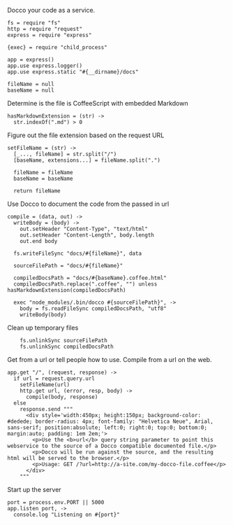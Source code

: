 Docco your code as a service.

    fs = require "fs"
    http = require "request"
    express = require "express"

    {exec} = require "child_process"

    app = express()
    app.use express.logger()
    app.use express.static "#{__dirname}/docs"

    fileName = null
    baseName = null

Determine is the file is CoffeeScript with embedded Markdown

    hasMarkdownExtension = (str) ->
      str.indexOf(".md") > 0

Figure out the file extension based on the request URL

    setFileName = (str) ->
      [_..., fileName] = str.split("/")
      [baseName, extensions...] = fileName.split(".")

      fileName = fileName
      baseName = baseName

      return fileName

Use Docco to document the code from the passed in url

    compile = (data, out) ->
      writeBody = (body) ->
        out.setHeader "Content-Type", "text/html"
        out.setHeader "Content-Length", body.length
        out.end body

      fs.writeFileSync "docs/#{fileName}", data

      sourceFilePath = "docs/#{fileName}"

      compiledDocsPath = "docs/#{baseName}.coffee.html"
      compiledDocsPath.replace(".coffee", "") unless hasMarkdownExtension(compiledDocsPath)

      exec "node_modules/.bin/docco #{sourceFilePath}", ->
        body = fs.readFileSync compiledDocsPath, "utf8"
        writeBody(body)

Clean up temporary files

        fs.unlinkSync sourceFilePath
        fs.unlinkSync compiledDocsPath

Get from a url or tell people how to use.
Compile from a url on the web.

    app.get "/", (request, response) ->
      if url = request.query.url
        setFileName(url)
        http.get url, (error, resp, body) ->
          compile(body, response)
      else
        response.send """
          <div style='width:450px; height:150px; background-color: #dedede; border-radius: 4px; font-family: "Helvetica Neue", Arial, sans-serif; position:absolute; left:0; right:0; top:0; bottom:0; margin:auto; padding: 1em 2em;'>
            <p>Use the <b>url</b> query string parameter to point this webservice to the source of a Docco compatible documented file.</p>
            <p>Docco will be run against the source, and the resulting html will be served to the browser.</p>
            <p>Usage: GET /?url=http://a-site.com/my-docco-file.coffee</p>
          </div>
        """

Start up the server

    port = process.env.PORT || 5000
    app.listen port, ->
      console.log "Listening on #{port}"